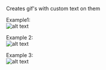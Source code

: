 Creates gif's with custom text on them  
  
Example1:  
![alt text](https://i.ibb.co/HCymWcW/image.gif)  
  
Example 2:  
![alt text](https://i.ibb.co/F62GHCy/image.gif)  
  
Example 3:  
![alt text](https://i.ibb.co/19fCD8Z/image.gif)    

